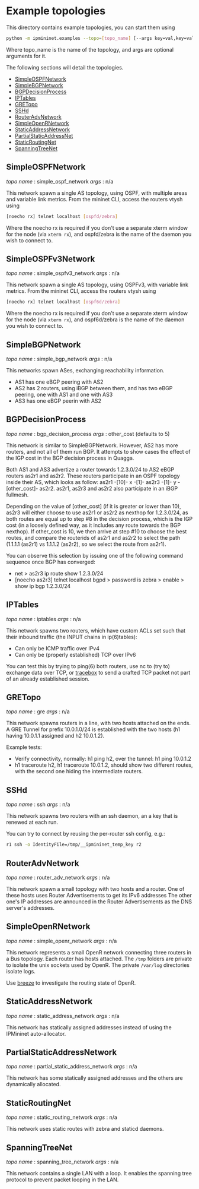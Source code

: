 # Example topologies

This directory contains example topologies, you can start them using
```bash
python -m ipmininet.examples --topo=[topo_name] [--args key=val,key=val]
```
Where topo_name is the name of the topology, and args are optional arguments
for it.

The following sections will detail the topologies.

   - [SimpleOSPFNetwork](#simpleospfnetwork)
   - [SimpleBGPNetwork](#simplebgpnetwork)
   - [BGPDecisionProcess](#bgpdecisionprocess)
   - [IPTables](#iptables)
   - [GRETopo](#gretopo)
   - [SSHd](#sshd)
   - [RouterAdvNetwork](#routeradvnetwork)
   - [SimpleOpenRNetwork](#simpleopenrnetwork)
   - [StaticAddressNetwork](#staticaddressnetwork)
   - [PartialStaticAddressNet](#partialstaticaddressnetwork)
   - [StaticRoutingNet](#staticroutingnet)
   - [SpanningTreeNet](#spanningtreenet)


## SimpleOSPFNetwork

_topo name_ : simple_ospf_network
_args_ : n/a

This network spawn a single AS topology, using OSPF, with multiple areas and
variable link metrics.
From the mininet CLI, access the routers vtysh using
```bash
[noecho rx] telnet localhost [ospfd/zebra]
```
Where the noecho rx is required if you don't use a separate xterm window for
the node (via `xterm rx`), and ospfd/zebra is the name of the daemon you wish to
connect to.

## SimpleOSPFv3Network

_topo name_ : simple_ospfv3_network
_args_ : n/a

This network spawn a single AS topology, using OSPFv3, with variable link metrics.
From the mininet CLI, access the routers vtysh using
```bash
[noecho rx] telnet localhost [ospf6d/zebra]
```
Where the noecho rx is required if you don't use a separate xterm window for
the node (via `xterm rx`), and ospf6d/zebra is the name of the daemon you wish to
connect to.

## SimpleBGPNetwork

_topo name_ : simple_bgp_network
_args_ : n/a

This networks spawn ASes, exchanging reachability information.

   - AS1 has one eBGP peering with AS2
   - AS2 has 2 routers, using iBGP between them, and has two eBGP peering, one with AS1 and one with AS3
   - AS3 has one eBGP peerin with AS2


## BGPDecisionProcess

_topo name_ : bgp_decision_process
_args_ : other_cost (defaults to 5)

This network is similar to SimpleBGPNetwork. However, AS2 has more routers, and
not all of them run BGP. It attempts to show cases the effect of the IGP cost
in the BGP decision process in Quagga.

Both AS1 and AS3 advertize a router towards 1.2.3.0/24 to AS2 eBGP routers as2r1
and as2r2. These routers participate in an OSPF topology inside their AS, which
looks as follow:
as2r1 -[10]- x -[1]- as2r3 -[1]- y -[other_cost]- as2r2.
as2r1, as2r3 and as2r2 also participate in an iBGP fullmesh.

Depending on the value of [other_cost] (if it is greater or lower than 10),
as2r3 will either choose to use as2r1 or as2r2 as nexthop for 1.2.3.0/24, as
both routes are equal up to step #8 in the decision process, which is the IGP 
cost (in a loosely defined way, as it includes any route towards the BGP
nexthop). If other_cost is 10, we then arrive at step #10 to choose the best
routes, and compare the routerids of as2r1 and as2r2 to select the path
(1.1.1.1 (as2r1) vs 1.1.1.2 (as2r2), so we select the route from as2r1).

You can observe this selection by issuing one of the following command sequence
once BGP has converged:

   - net > as2r3 ip route show 1.2.3.0/24
   - [noecho as2r3] telnet localhost bgpd > password is zebra > enable > show ip bgp 1.2.3.0/24


## IPTables

_topo name_ : iptables
_args_ : n/a

This network spawns two routers, which have custom ACLs set such that their
inbound traffic (the INPUT chains in ip(6)tables):

  - Can only be ICMP traffic over IPv4
  - Can only be (properly established) TCP over IPv6

You can test this by trying to ping(6) both routers, use nc to (try to)
exchange data over TCP, or [tracebox](www.tracebox.org) to send a crafted TCP
packet not part of an already established session.


## GRETopo

_topo name_ : gre
_args_ : n/a

This network spawns routers in a line, with two hosts attached on the ends.
A GRE Tunnel for prefix 10.0.1.0/24 is established with the two hosts (h1
having 10.0.1.1 assigned and h2 10.0.1.2).

Example tests:
* Verify connectivity, normally: h1 ping h2, over the tunnel: h1 ping 10.0.1.2
* h1 traceroute h2, h1 traceroute 10.0.1.2, should show two different routes,
  with the second one hiding the intermediate routers.

## SSHd

_topo name_ : ssh
_args_ : n/a

This network spawns two routers with an ssh daemon, an a key that is renewed at
each run.

You can try to connect by reusing the per-router ssh config, e.g.:

```bash
r1 ssh -o IdentityFile=/tmp/__ipmininet_temp_key r2
```

## RouterAdvNetwork

_topo name_ : router_adv_network
_args_ : n/a

This network spawn a small topology with two hosts and a router.
One of these hosts uses Router Advertisements to get its IPv6 addresses
The other one's IP addresses are announced in the Router Advertisements
as the DNS server's addresses.


## SimpleOpenRNetwork

_topo name_ : simple_openr_network
_args_ : n/a

This network represents a small OpenR network connecting three routers in a Bus
topology. Each router has hosts attached. The `/tmp` folders are private to
isolate the unix sockets used by OpenR. The private `/var/log` directories
isolate logs.

Use
[breeze](https://github.com/facebook/openr/blob/master/openr/docs/Breeze.md) to
investigate the routing state of OpenR.

## StaticAddressNetwork

_topo name_ : static_address_network
_args_ : n/a

This network has statically assigned addresses
instead of using the IPMininet auto-allocator.

## PartialStaticAddressNetwork

_topo name_ : partial_static_address_network
_args_ : n/a

This network has some statically assigned addresses
and the others are dynamically allocated.

## StaticRoutingNet

_topo name_ : static_routing_network
_args_ : n/a

This network uses static routes with zebra and staticd
daemons.

## SpanningTreeNet

_topo name_ : spanning_tree_network
_args_ : n/a

This network contains a single LAN with a loop.
It enables the spanning tree protocol to prevent packet looping in the LAN.
